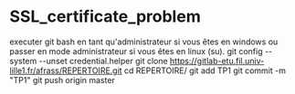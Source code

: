 # SSL_certificate_problem

executer git bash en tant qu'administrateur si vous êtes en windows ou passer en mode administrateur si vous êtes en linux (su).
git config --system --unset credential.helper
git clone https://gitlab-etu.fil.univ-lille1.fr/afrass/REPERTOIRE.git
cd REPERTOIRE/
git add TP1
git commit -m "TP1"
git push origin master
